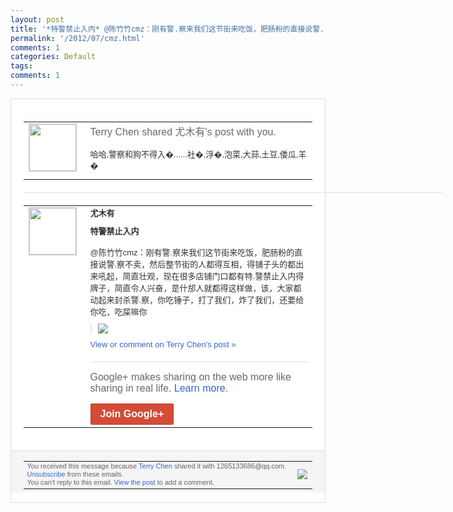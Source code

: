 ```yaml
---
layout: post
title: '*特警禁止入内* @陈竹竹cmz：刚有警.察来我们这节街来吃饭，肥肠粉的直接说警...'
permalink: '/2012/07/cmz.html'
comments: 1
categories: Default
tags: 
comments: 1
---
```

<div style="border:solid 1px #dfdfdf;color:#686868;font:13px Arial"><div style="background-color:#fff;padding:20px;"><table cellpadding="0" cellspacing="0"><tr><td style="padding-right:15px;vertical-align:top"><a href="https://plus.google.com/_/notifications/emlink?emrecipient=109554455967099403328&amp;emid=CLDt5ua0_bACFYYC3AodiGgAAA&amp;path=%2F108643996575278738906&amp;dt=1341315280915&amp;uob=8"><img height="75" src="https://lh3.googleusercontent.com/-KKRGTyJ5Bl0/AAAAAAAAAAI/AAAAAAAAEEY/jllxqER5dCk/s75-c-k-a/photo.jpg" style="border:solid 1px #cccccc;" width="75"/></a></td><td style="width:578px;color:#333;font:13px Arial;vertical-align:top;"><div style="color:#686868;font:16px Arial;;padding-bottom:15px">Terry Chen shared 尤木有's post with you.</div><div style="padding-bottom:10px">哈哈,警察和狗不得入�......社�,<wbr/>浮�,泡菜,大蒜,土豆,倭瓜,羊�</div></td></tr></table><div style="margin:20px 0;border-bottom:solid 1px #dfdfdf;width:670px;"></div><table cellpadding="0" cellspacing="0"><tr><td style="padding-right:15px;vertical-align:top"><a href="https://plus.google.com/_/notifications/emlink?emrecipient=109554455967099403328&amp;emid=CLDt5ua0_bACFYYC3AodiGgAAA&amp;path=%2F116443978913077338683&amp;dt=1341315280915&amp;uob=8"><img height="75" src="https://lh6.googleusercontent.com/-0snWpYqP4Gs/AAAAAAAAAAI/AAAAAAAACkY/rnCWVTlPdUE/s75-c-k-a/photo.jpg" style="border:solid 1px #cccccc;" width="75"/></a></td><td style="width:578px;color:#333;font:13px Arial;vertical-align:top;"><div style="font-weight:bold;padding-bottom:10px">尤木有</div><div style="padding-bottom:10px"><b>特警禁止入内</b><br/><br/>@陈竹竹cmz：刚有警.察来<wbr/>我们这节街来吃饭，肥肠粉的直接说警.察不<wbr/>卖，然后整节街的人都得互相，得铺子头的都<wbr/>出来吼起，简直壮观，现在很多店铺门口都有<wbr/>特.警禁止入内得牌子，简直令人兴奋，是什<wbr/>邡人就都得这样做，该，大家都动起来封杀警<wbr/>.察，你吃锤子，打了我们，炸了我们，还要<wbr/>给你吃，吃屎嘛你</div><div style="margin-bottom:10px;padding-left:10px; border-left:2px solid #EAEAEA"><span style="margin-right:5px"><a href="https://plus.google.com/_/notifications/emlink?emrecipient=109554455967099403328&amp;emid=CLDt5ua0_bACFYYC3AodiGgAAA&amp;path=%2F108643996575278738906%2Fposts%2FJdy717mvmhH%3Fgpinv%3DAMIXal-w6bJJ8j320AhuZdRXZOU65hDZ_3kAWBuY3XytfH7uiYoB4ibqPis7yJ3KcCGZjipN2okO8DhpBRUxYIgFFs9iZAgidd2h7ghDZhIy6K6nWHv_GXY&amp;dt=1341315280915&amp;uob=8" style="zSoyz;"><img border="0" src="https://lh3.googleusercontent.com/-OztlmXIV7QE/T_LFl63tgGI/AAAAAAABReg/R-fCfbx1UY8/h120/000.jpg" style="max-height:200px;max-width:275px"/></a></span></div><a href="https://plus.google.com/_/notifications/emlink?emrecipient=109554455967099403328&amp;emid=CLDt5ua0_bACFYYC3AodiGgAAA&amp;path=%2F108643996575278738906%2Fposts%2FJdy717mvmhH%3Fgpinv%3DAMIXal-w6bJJ8j320AhuZdRXZOU65hDZ_3kAWBuY3XytfH7uiYoB4ibqPis7yJ3KcCGZjipN2okO8DhpBRUxYIgFFs9iZAgidd2h7ghDZhIy6K6nWHv_GXY&amp;dt=1341315280915&amp;uob=8" style="color:#3366CC;text-decoration:none;">View or comment on Terry Chen's post »</a><div style="margin-top:20px;border-top:solid 1px #dfdfdf"><div style="padding:15px 0;color:#686868;font:16px Arial;">Google+ makes sharing on the web more like sharing in real life. <a href="http://www.google.com/+/learnmore/" style="color:#3366CC;text-decoration:none;">Learn more</a>.</div><a href="https://plus.google.com/_/notifications/emlink?emrecipient=109554455967099403328&amp;emid=CLDt5ua0_bACFYYC3AodiGgAAA&amp;path=%2F%3Fgpinv%3DAMIXal-w6bJJ8j320AhuZdRXZOU65hDZ_3kAWBuY3XytfH7uiYoB4ibqPis7yJ3KcCGZjipN2okO8DhpBRUxYIgFFs9iZAgidd2h7ghDZhIy6K6nWHv_GXY&amp;dt=1341315280915&amp;uob=8" style="display:inline-block;padding:7px 15px;background-color:#d44b38; color:#fff;font-size:16px; font-weight:bold;border-radius:2px;-webkit-border-radius:2px; -moz-border-radius:2px;border:solid 1px #c43b28; white-space:nowrap;text-decoration:none">Join Google+</a></div></td></tr></table></div><div style="border-top:solid 1px #dfdfdf;padding:0 20px; background-color:#f5f5f5"><table cellpadding="0" cellspacing="0" style="height:50px"><tbody><tr><td style="vertical-align:middle;width:100%; color:#636363;font:11px Arial; line-height:120%">You received this message because <a href="https://plus.google.com/_/notifications/emlink?emrecipient=109554455967099403328&amp;emid=CLDt5ua0_bACFYYC3AodiGgAAA&amp;path=%2F108643996575278738906%3Fgpinv%3DAMIXal-w6bJJ8j320AhuZdRXZOU65hDZ_3kAWBuY3XytfH7uiYoB4ibqPis7yJ3KcCGZjipN2okO8DhpBRUxYIgFFs9iZAgidd2h7ghDZhIy6K6nWHv_GXY&amp;dt=1341315280915&amp;uob=8" style="color:#3366CC;text-decoration:none;">Terry Chen</a> shared it with 1265133686@qq.com. <a href="https://plus.google.com/_/notifications/emlink?emrecipient=109554455967099403328&amp;emid=CLDt5ua0_bACFYYC3AodiGgAAA&amp;path=%2F_%2Fnonplus%2Femailsettings%3Fgpinv%3DAMIXal-w6bJJ8j320AhuZdRXZOU65hDZ_3kAWBuY3XytfH7uiYoB4ibqPis7yJ3KcCGZjipN2okO8DhpBRUxYIgFFs9iZAgidd2h7ghDZhIy6K6nWHv_GXY%26est%3DADH5u8UAAeyu2aHWkV2MzHZTjM41AnCPzDdjAbLcrJM2v92OcCZw_QkeRSBYjNzzbRAw5INhK0-vctqBuNwoes_AEMPfjGw1JRifUqUPpA1a3VuFWyeEd-KJlxCXbEW1iJj01V-kJE7P&amp;dt=1341315280915&amp;uob=8" style="color:#3366CC;text-decoration:none;">Unsubscribe</a> from these emails.<br/>You can't reply to this email. <a href="https://plus.google.com/_/notifications/emlink?emrecipient=109554455967099403328&amp;emid=CLDt5ua0_bACFYYC3AodiGgAAA&amp;path=%2F108643996575278738906%2Fposts%2FJdy717mvmhH%3Fgpinv%3DAMIXal-w6bJJ8j320AhuZdRXZOU65hDZ_3kAWBuY3XytfH7uiYoB4ibqPis7yJ3KcCGZjipN2okO8DhpBRUxYIgFFs9iZAgidd2h7ghDZhIy6K6nWHv_GXY&amp;dt=1341315280915&amp;uob=8" style="color:#3366CC;text-decoration:none;">View the post</a> to add a comment.<br/></td><td><img src="https://ssl.gstatic.com/s2/oz/images/notifications/logo/google-plus-6617a72bb36cc548861652780c9e6ff1.png"/></td></tr></tbody></table></div></div>